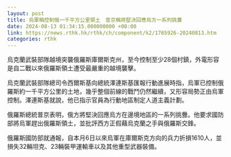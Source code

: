 ```yaml
---
layout: post
title: 烏軍稱控制俄一千平方公里領土　普京稱將堅決回應烏方一系列挑釁
date: 2024-08-13 01:34:15.000000000 +08:00
link: https://news.rthk.hk/rthk/ch/component/k2/1765926-20240813.htm
categories: rthk
---
```


烏克蘭武裝部隊越境突襲俄羅斯庫爾斯克州，至今控制至少28個村鎮，外電形容是自二戰以來俄羅斯領土遭受最嚴重的越境襲擊。

烏克蘭武裝部隊總司令西爾斯基向總統澤連斯基匯報行動進展時指，烏軍已控制俄羅斯約一千平方公里的土地，幾乎整個前線的戰鬥仍然繼續，又形容局勢正由烏軍控制。澤連斯基就說，他已指示官員為行動地區制定人道主義計劃。

俄羅斯總統普京表明，俄方將堅決回應烏方在邊境地區的一系列挑釁。他要求國防部將烏軍趕出俄羅斯領土，並批評西方正假藉烏克蘭之手與俄羅斯交鋒。

俄羅斯國防部就通報，自本月6日以來烏軍在庫爾斯克方向的兵力折損1610人，並損失32輛坦克、23輛裝甲運輸車以及其他重型武器裝備。
